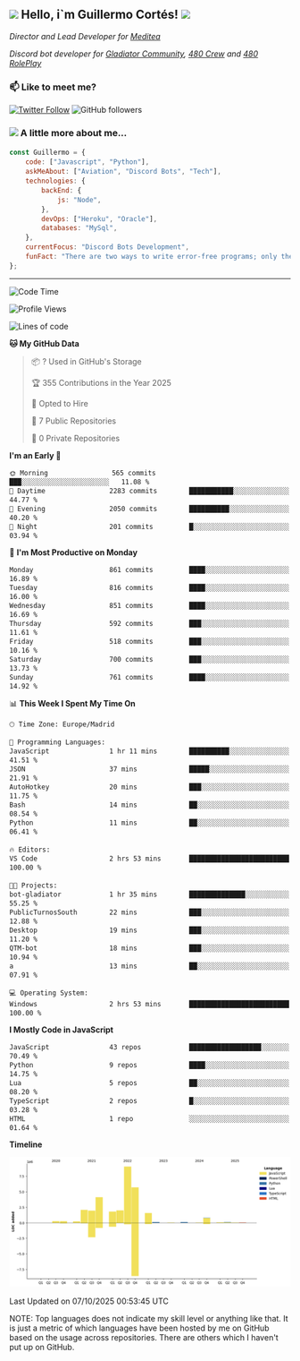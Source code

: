 <h2><img src="https://emojis.slackmojis.com/emojis/images/1531849430/4246/blob-sunglasses.gif?1531849430" width="30"/> Hello, i`m Guillermo Cortés! <img src="https://media.giphy.com/media/PiuVH04cd9JcmqqWKK/giphy.gif" width="50"></h2>
<p><em>Director and Lead Developer for <a href="https://mediteavirtual.es/">Meditea</a>
</em></p>
<p><em>Discord bot developer for <a href="https://discord.comunidadgladiator.com">Gladiator Community</a>, <a href="https://discord.gg/UpvpkUbGdA">480 Crew</a> and <a href="https://discord.gg/dmMRQgH3tu">480 RolePlay</a>
</em></p>

### 📫 Like to meet me?

[![Twitter Follow](https://img.shields.io/twitter/follow/concara3443?label=Follow)](https://twitter.com/intent/follow?screen_name=concara3443)
![GitHub followers](https://img.shields.io/github/followers/concara3443?label=Follow&style=social)

### <img src="https://media.giphy.com/media/WFZvB7VIXBgiz3oDXE/giphy.gif" width="50"> A little more about me...  

```javascript
const Guillermo = {
    code: ["Javascript", "Python"],
    askMeAbout: ["Aviation", "Discord Bots", "Tech"],
    technologies: {
        backEnd: {
            js: "Node",
        },
        devOps: ["Heroku", "Oracle"],
        databases: "MySql",
    },
    currentFocus: "Discord Bots Development",
    funFact: "There are two ways to write error-free programs; only the third one works"
};
```

---

<!--START_SECTION:waka-->
![Code Time](http://img.shields.io/badge/Code%20Time-653%20hrs%2024%20mins-blue)

![Profile Views](http://img.shields.io/badge/Profile%20Views-0-blue)

![Lines of code](https://img.shields.io/badge/From%20Hello%20World%20I%27ve%20Written-30.1%20million%20lines%20of%20code-blue)

**🐱 My GitHub Data** 

> 📦 ? Used in GitHub's Storage 
 > 
> 🏆 355 Contributions in the Year 2025
 > 
> 💼 Opted to Hire
 > 
> 📜 7 Public Repositories 
 > 
> 🔑 0 Private Repositories 
 > 
**I'm an Early 🐤** 

```text
🌞 Morning                565 commits         ███░░░░░░░░░░░░░░░░░░░░░░   11.08 % 
🌆 Daytime                2283 commits        ███████████░░░░░░░░░░░░░░   44.77 % 
🌃 Evening                2050 commits        ██████████░░░░░░░░░░░░░░░   40.20 % 
🌙 Night                  201 commits         █░░░░░░░░░░░░░░░░░░░░░░░░   03.94 % 
```
📅 **I'm Most Productive on Monday** 

```text
Monday                   861 commits         ████░░░░░░░░░░░░░░░░░░░░░   16.89 % 
Tuesday                  816 commits         ████░░░░░░░░░░░░░░░░░░░░░   16.00 % 
Wednesday                851 commits         ████░░░░░░░░░░░░░░░░░░░░░   16.69 % 
Thursday                 592 commits         ███░░░░░░░░░░░░░░░░░░░░░░   11.61 % 
Friday                   518 commits         ███░░░░░░░░░░░░░░░░░░░░░░   10.16 % 
Saturday                 700 commits         ███░░░░░░░░░░░░░░░░░░░░░░   13.73 % 
Sunday                   761 commits         ████░░░░░░░░░░░░░░░░░░░░░   14.92 % 
```


📊 **This Week I Spent My Time On** 

```text
🕑︎ Time Zone: Europe/Madrid

💬 Programming Languages: 
JavaScript               1 hr 11 mins        ██████████░░░░░░░░░░░░░░░   41.51 % 
JSON                     37 mins             █████░░░░░░░░░░░░░░░░░░░░   21.91 % 
AutoHotkey               20 mins             ███░░░░░░░░░░░░░░░░░░░░░░   11.75 % 
Bash                     14 mins             ██░░░░░░░░░░░░░░░░░░░░░░░   08.54 % 
Python                   11 mins             ██░░░░░░░░░░░░░░░░░░░░░░░   06.41 % 

🔥 Editors: 
VS Code                  2 hrs 53 mins       █████████████████████████   100.00 % 

🐱‍💻 Projects: 
bot-gladiator            1 hr 35 mins        ██████████████░░░░░░░░░░░   55.25 % 
PublicTurnosSouth        22 mins             ███░░░░░░░░░░░░░░░░░░░░░░   12.88 % 
Desktop                  19 mins             ███░░░░░░░░░░░░░░░░░░░░░░   11.20 % 
QTM-bot                  18 mins             ███░░░░░░░░░░░░░░░░░░░░░░   10.94 % 
a                        13 mins             ██░░░░░░░░░░░░░░░░░░░░░░░   07.91 % 

💻 Operating System: 
Windows                  2 hrs 53 mins       █████████████████████████   100.00 % 
```

**I Mostly Code in JavaScript** 

```text
JavaScript               43 repos            ██████████████████░░░░░░░   70.49 % 
Python                   9 repos             ████░░░░░░░░░░░░░░░░░░░░░   14.75 % 
Lua                      5 repos             ██░░░░░░░░░░░░░░░░░░░░░░░   08.20 % 
TypeScript               2 repos             █░░░░░░░░░░░░░░░░░░░░░░░░   03.28 % 
HTML                     1 repo              ░░░░░░░░░░░░░░░░░░░░░░░░░   01.64 % 
```



**Timeline**

![Lines of Code chart](https://raw.githubusercontent.com/Concara3443/Concara3443/main/assets/bar_graph.png)


 Last Updated on 07/10/2025 00:53:45 UTC
<!--END_SECTION:waka-->

NOTE: Top languages does not indicate my skill level or anything like that. It is just a metric of which languages have been hosted by me on GitHub based on the usage across repositories. There are others which I haven't put up on GitHub.
